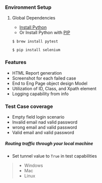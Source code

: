 ### Environment Setup

1. Global Dependencies
    * [Install Python](https://www.python.org/downloads/)
    * Or Install Python with [PIP](https://pip.pypa.io/en/stable/installing/)
    ```
    $ brew install pytest
    ```
   
    ```
    $ pip install selenium
    ```
 
### Features

- HTML Report generation
- Screenshot for each failed case
- End to Eng Page object design Model
- Utilization of ID, Class, and Xpath element
- Logging capability from info 



### Test Case coverage

- Empty field login scenario 
- Invalid email nad valid password
- wrong email and valid password
- Valid email and valid password


#####  Routing traffic through your local machine
- Set tunnel value to `True` in test capabilities

>    - Windows
>    - Mac
>    - Linux